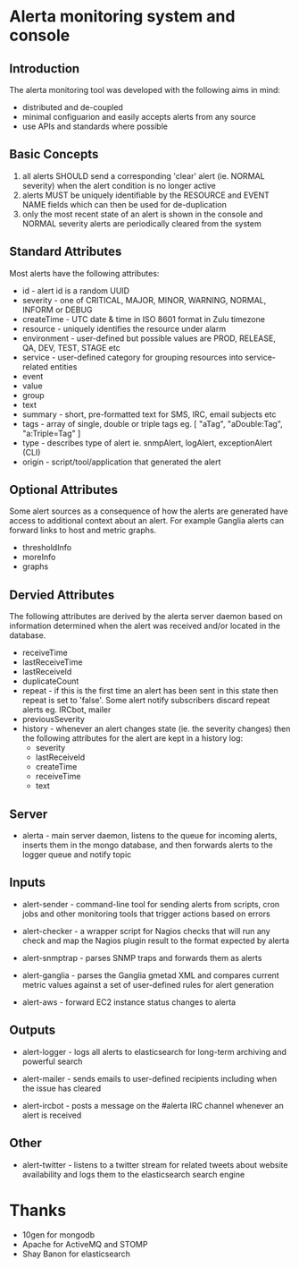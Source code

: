 Alerta monitoring system and console
====================================

Introduction
------------
The alerta monitoring tool was developed with the following aims in mind:

*   distributed and de-coupled
*   minimal configuarion and easily accepts alerts from any source
*   use APIs and standards where possible

Basic Concepts
--------------
1. all alerts SHOULD send a corresponding 'clear' alert (ie. NORMAL severity) when the 
   alert condition is no longer active
2. alerts MUST be uniquely identifiable by the RESOURCE and EVENT NAME fields which can
   then be used for de-duplication
3. only the most recent state of an alert is shown in the console and NORMAL severity
   alerts are periodically cleared from the system

Standard Attributes
-------------------
Most alerts have the following attributes:

* id - alert id is a random UUID
* severity - one of CRITICAL, MAJOR, MINOR, WARNING, NORMAL, INFORM or DEBUG
* createTime - UTC date & time in ISO 8601 format in Zulu timezone
* resource - uniquely identifies the resource under alarm
* environment - user-defined but possible values are PROD, RELEASE, QA, DEV, TEST, STAGE etc
* service - user-defined category for grouping resources into service-related entities
* event 
* value
* group
* text 
* summary - short, pre-formatted text for SMS, IRC, email subjects etc
* tags - array of single, double or triple tags eg. [ "aTag", "aDouble:Tag", "a:Triple=Tag" ]
* type - describes type of alert ie. snmpAlert, logAlert, exceptionAlert (CLI)
* origin - script/tool/application that generated the alert

Optional Attributes
-------------------
Some alert sources as a consequence of how the alerts are generated have access to 
additional context about an alert. For example Ganglia alerts can forward links to
host and metric graphs. 

* thresholdInfo
* moreInfo
* graphs

Dervied Attributes
------------------
The following attributes are derived by the alerta server daemon based on information
determined when the alert was received and/or located in the database.

* receiveTime
* lastReceiveTime
* lastReceiveId
* duplicateCount
* repeat - if this is the first time an alert has been sent in this state then repeat is
  set to 'false'. Some alert notify subscribers discard repeat alerts eg. IRCbot, mailer 
* previousSeverity
* history - whenever an alert changes state (ie. the severity changes) then the following
  attributes for the alert are kept in a history log:
    * severity
    * lastReceiveId
    * createTime
    * receiveTime
    * text

Server
------
*   alerta - main server daemon, listens to the queue for incoming alerts, inserts them in the mongo
    database, and then forwards alerts to the logger queue and notify topic

Inputs
------
*   alert-sender - command-line tool for sending alerts from scripts, cron jobs and other monitoring
    tools that trigger actions based on errors

*   alert-checker - a wrapper script for Nagios checks that will run any check and map the Nagios plugin
    result to the format expected by alerta

*   alert-snmptrap - parses SNMP traps and forwards them as alerts

*   alert-ganglia - parses the Ganglia gmetad XML and compares current metric values against a set of
    user-defined rules for alert generation

*   alert-aws - forward EC2 instance status changes to alerta

Outputs
-------
*   alert-logger - logs all alerts to elasticsearch for long-term archiving and powerful search

*   alert-mailer - sends emails to user-defined recipients including when the issue has cleared

*   alert-ircbot - posts a message on the #alerta IRC channel whenever an alert is received

Other
-----
*    alert-twitter - listens to a twitter stream for related tweets about website availability and logs
     them to the elasticsearch search engine

Thanks
======

* 10gen for mongodb
* Apache for ActiveMQ and STOMP
* Shay Banon for elasticsearch
